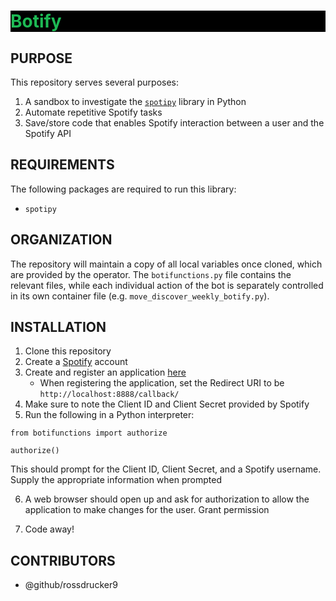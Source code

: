<h1 style="color: #1db954; background-color: #000000;">Botify</h1>

## PURPOSE

This repository serves several purposes:

1) A sandbox to investigate the [`spotipy`](https://spotipy.readthedocs.io/en/2.13.0/#) library in Python
2) Automate repetitive Spotify tasks
3) Save/store code that enables Spotify interaction between a user and the Spotify API

## REQUIREMENTS

The following packages are required to run this library:

- `spotipy`

## ORGANIZATION

The repository will maintain a copy of all local variables once cloned, which are provided by the operator. The `botifunctions.py` file contains the relevant files, while each individual action of the bot is separately controlled in its own container file (e.g. `move_discover_weekly_botify.py`).

## INSTALLATION

1) Clone this repository
2) Create a [Spotify](www.spotify.com) account
3) Create and register an application [here](https://developer.spotify.com/dashboard/applications)
    - When registering the application, set the Redirect URI to be `http://localhost:8888/callback/`
4) Make sure to note the Client ID and Client Secret provided by Spotify
5) Run the following in a Python interpreter:
```{python}
from botifunctions import authorize

authorize()
```

This should prompt for the Client ID, Client Secret, and a Spotify username. Supply the appropriate information when prompted

6) A web browser should open up and ask for authorization to allow the application to make changes for the user. Grant permission

7) Code away!

## CONTRIBUTORS

- @github/rossdrucker9